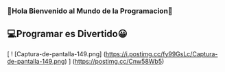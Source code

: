 ### 👋Hola Bienvenido al Mundo de la Programacion🙌
## 💻Programar es Divertido😀
[ ! [Captura-de-pantalla-149.png] (https://i.postimg.cc/fy99GsLc/Captura-de-pantalla-149.png) ] (https://postimg.cc/Cnw58Wb5)

<!--
**MarioArmando-GC/MarioArmando-GC** is a ✨ _special_ ✨ repository because its `README.md` (this file) appears on your GitHub profile.

Here are some ideas to get you started:

- 🔭 I’m currently working on ...
- 🌱 I’m currently learning ...
- 👯 I’m looking to collaborate on ...
- 🤔 I’m looking for help with ...
- 💬 Ask me about ...
- 📫 How to reach me: ...
- 😄 Pronouns: ...
- ⚡ Fun fact: ...
-->
